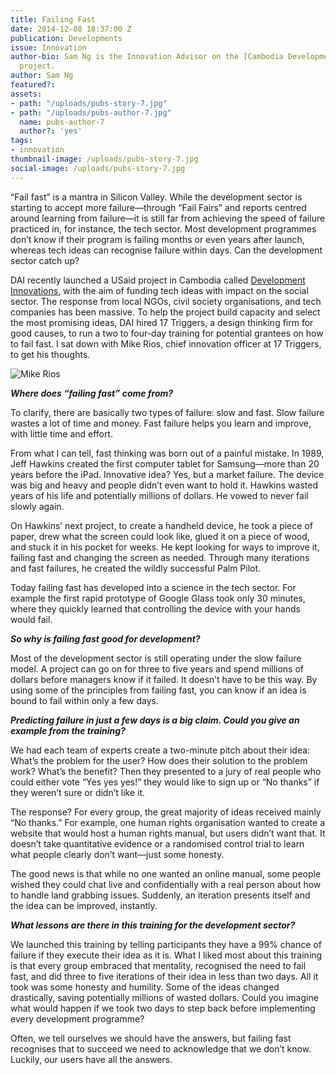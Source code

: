 ```yaml
---
title: Failing Fast
date: 2014-12-08 18:37:00 Z
publication: Developments
issue: Innovation
author-bio: Sam Ng is the Innovation Advisor on the [Cambodia Development Innovations](http://dai.com/our-work/projects/cambodia—development-innovations)
  project.
author: Sam Ng
featured?: 
assets:
- path: "/uploads/pubs-story-7.jpg"
- path: "/uploads/pubs-author-7.jpg"
  name: pubs-author-7
  author?: 'yes'
tags:
- innovation
thumbnail-image: /uploads/pubs-story-7.jpg
social-image: /uploads/pubs-story-7.jpg
---
```


<p>“Fail fast” is a mantra in Silicon Valley. While the development sector is starting to accept more failure—through “Fail Fairs” and reports centred around learning from failure—it is still far from achieving the speed of failure practiced in, for instance, the tech sector. Most development programmes don’t know if their program is failing months or even years after launch, whereas tech ideas can recognise failure within days. Can the development sector catch up?
</p>



<p>DAI recently launched a USaid project in Cambodia called <a href="http://bit.ly/1pnDn8B">Development Innovations</a>, with the aim of funding tech ideas with impact on the social sector. The response from local NGOs, civil society organisations, and tech companies has been massive. To help the project build capacity and select the most promising ideas, DAI hired 17 Triggers, a design thinking firm for good causes, to run a two to four-day training for potential grantees on how to fail fast. I sat down with Mike Rios, chief innovation officer at 17 Triggers, to get his thoughts.
</p>

![Mike Rios](/uploads/pubs-story-7.jpg "Mike Rios") 

<p><strong><em>Where does “failing fast” come from?</em></strong></p>

<p>To clarify, there are basically two types of failure: slow and fast. Slow failure wastes a lot of time and money. Fast failure helps you learn and improve, with little time and effort.
</p>

<p>From what I can tell, fast thinking was born out of a painful mistake. In 1989, Jeff Hawkins created the first computer tablet for Samsung—more than 20 years before the iPad. Innovative idea? Yes, but a market failure. The device was big and heavy and people didn’t even want to hold it. Hawkins wasted years of his life and potentially millions of dollars. He vowed to never fail slowly again.
</p>

<p>On Hawkins’ next project, to create a handheld device, he took a piece of paper, drew what the screen could look like, glued it on a piece of wood, and stuck it in his pocket for weeks. He kept looking for ways to improve it, failing fast and changing the screen as needed. Through many iterations and fast failures, he created the wildly successful Palm Pilot.
</p>

<p>Today failing fast has developed into a science in the tech sector. For example the first rapid prototype of Google Glass took only 30 minutes, where they quickly learned that controlling the device with your hands would fail.
</p>

<p><strong><em>So why is failing fast good for development?</em></strong></p>

<p>Most of the development sector is still operating under the slow failure model. A project can go on for three to five years and spend millions of dollars before managers know if it failed. It doesn’t have to be this way. By using some of the principles from failing fast, you can know if an idea is bound to fail within only a few days.
</p>

<p><strong><em>Predicting failure in just a few days is a big claim. Could you give an example from the training?</em></strong></p>

<p>We had each team of experts create a two-minute pitch about their idea: What’s the problem for the user? How does their solution to the problem work? What’s the benefit? Then they presented to a jury of real people who could either vote “Yes yes yes!” they would like to sign up or “No thanks” if they weren’t sure or didn’t like it.
</p>

<p>The response? For every group, the great majority of ideas received mainly “No thanks.” For example, one human rights organisation wanted to create a website that would host a human rights manual, but users didn’t want that. It doesn’t take quantitative evidence or a randomised control trial to learn what people clearly don’t want—just some honesty.
</p>

<p>The good news is that while no one wanted an online manual, some people wished they could chat live and confidentially with a real person about how to handle land grabbing issues. Suddenly, an iteration presents itself and the idea can be improved, instantly.
</p>

<p><strong><em>What lessons are there in this training for the development sector?</em></strong></p>

<p>We launched this training by telling participants they have a 99% chance of failure if they execute their idea as it is. What I liked most about this training is that every group embraced that mentality, recognised the need to fail fast, and did three to five iterations of their idea in less than two days. All it took was some honesty and humility. Some of the ideas changed drastically, saving potentially millions of wasted dollars. Could you imagine what would happen if we took two days to step back before implementing every development programme?
</p>

<p>Often, we tell ourselves we should have the answers, but failing fast recognises that to succeed we need to acknowledge that we don’t know. Luckily, our users have all the answers.</p>
